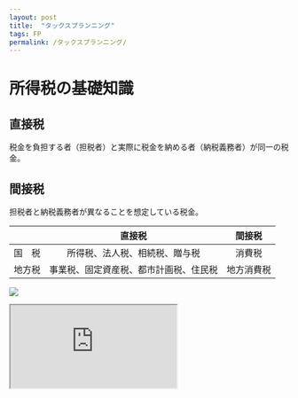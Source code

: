 ```yaml
---
layout: post
title:  "タックスプランニング"
tags: FP
permalink: /タックスプランニング/
---
```


# 所得税の基礎知識
## 直接税
税金を負担する者（担税者）と実際に税金を納める者（納税義務者）が同一の税金。
## 間接税
担税者と納税義務者が異なることを想定している税金。

||直接税|間接税|
|:--:|:--:|:--:|
|国　税|所得税、法人税、相続税、贈与税|消費税|
|地方税|事業税、固定資産税、都市計画税、住民税|地方消費税|

![]({{site.baseurl}}/assets/images/tax.png)

 <div id="Iframe-Liason-Sheet" class="iframe-border center-block-horiz">
   <div class="responsive-wrapper responsive-wrapper-wxh-550x2000">
     <iframe src="https://docs.google.com/spreadsheets/d/1eRiKEsEMg7AeqMHtaabuWcGrkOUA6bXMErYEp-nUvro/pubchart?oid=147459831&amp;format=interactive">
     </iframe>
   </div>
 </div>
